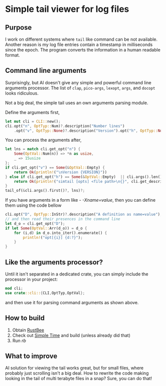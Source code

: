 # Simple tail viewer for log files

## Purpose
I work on different systems where `tail` like command can be not available. Another reason 
is
my log file entries contain a timestamp in milliseconds since the epoch. The program converts
the information in a human readable format.

## Command line arguments
Surprisingly, but AI doesn't give any simple and powerful command line arguments processor.
The list of `clap`, `pico-args`, `lexopt`, `args`, and  `docopt` looks ridiculous.

Not a big deal, the simple tail uses an own arguments parsing module. 

Define the arguments first,
```Rust
let mut cli = CLI::new();
cli.opt("n", OptTyp::Num)?.description("Number lines")
    .opt("v", OptTyp::None)?.description("Version").opt("h", OptTyp::None)?;
```

You can process the arguments after,
```rust
let lns = match cli.get_opt("n") {
    Some(OptVal::Num(n)) => *n as usize,
    _ => 15usize
};
if cli.get_opt("v") == Some(&OptVal::Empty) {
    return Ok(println!("\nVersion {VERSION}"))
} else if cli.get_opt("h") == Some(&OptVal::Empty)  || cli.args().len()  != 1 {
    return Ok(println!("simtail [opts] <file path>\n{}", cli.get_description()?))
}
tail_of(&cli.args().first()?, lns)?;
```

If you have arguments in a form like - *-Xname=value*, then you can define them 
using the code bellow
```rust
cli.opt("D", OptTyp::InStr)?.description("A definition as name=value");
// and then read their presences in the command line
let d_o = cli.get_opt("D");
if let Some(OptVal::Arr(d_o)) = d_o {
    for (i,d) in d_o.into_iter().enumerate() {
        println!("opt[{i}] {d:?}");
    }
}
```

## Like the arguments processor?
Until it isn't separated in a dedicated crate, you can simply include the processor in your project:
```Rust
mod cli;
use crate::cli::{CLI,OptTyp,OptVal};
```
and then use it for parsing command arguments as shown above.

## How to build

1. Obtain [RustBee](https://github.com/vernisaz/rust_bee) 
2. Check out [Simple Time](https://github.com/vernisaz/simtime) and build (unless  already did that)
3. Run *rb*

## What to improve
AI solution for viewing the tail works great, but for small files, where probably just scrolling
isn't a big deal. How to rewrite the code making looking in the tail of multi terabyte files in a snap?
Sure, you can do that!